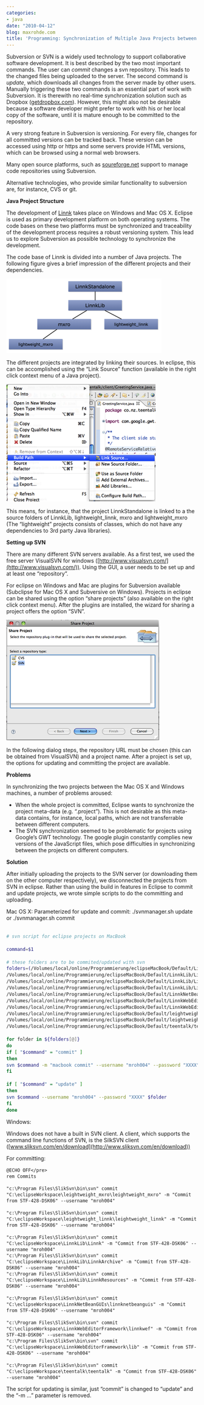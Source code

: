 ```yaml
---
categories:
- java
date: "2010-04-12"
blog: maxrohde.com
title: 'Programming: Synchronization of Multiple Java Projects between Mac OS X and Windows'
---
```


Subversion or SVN is a widely used technology to support collaborative software development. It is best described by the two most important commands. The user can _commit_ changes a svn repository. This leads to the changed files being uploaded to the server. The second command is _update_, which downloads all changes from the server made by other users. Manually triggering these two commands is an essential part of work with Subversion. It is therewith no real-time synchronization solution such as Dropbox ([getdropbox.com](http://getdropbox.com)). However, this might also not be desirable because a software developer might prefer to work with his or her local copy of the software, until it is mature enough to be committed to the repository.

A very strong feature in Subversion is versioning. For every file, changes for all committed versions can be tracked back. These version can be accessed using http or https and some servers provide HTML versions, which can be browsed using a normal web browsers.

Many open source platforms, such as [soureforge.net](http://soureforge.net) support to manage code repositories using Subversion.

Alternative technologies, who provide similar functionality to subversion are, for instance, CVS or git.

**Java Project Structure**

The development of [Linnk](http://www.linnk.de/) takes place on Windows and Mac OS X. Eclipse is used as primary development platform on both operating systems. The code bases on these two platforms must be synchronized and traceability of the development process requires a robust versioning system. This lead us to explore Subversion as possible technology to synchronize the development.

The code base of Linnk is divided into a number of Java projects. The following figure gives a brief impression of the different projects and their dependencies.

![wpid-linnkprojectstructurepng.png](images/wpid-linnkprojectstructurepng.png)

The different projects are integrated by linking their sources. In eclipse, this can be accomplished using the “Link Source” function (available in the right click context menu of a Java project).

![wpid-bildschirmfoto2010-04-13um08-40-04.png](images/wpid-bildschirmfoto2010-04-13um08-40-04.png)

This means, for instance, that the project LinnkStandalone is linked to a the source folders of LinnkLib, lightweight_linnk, mxro and lightweight_mxro (The “lightweight” projects consists of classes, which do not have any dependencies to 3rd party Java libraries).

**Setting up SVN**

There are many different SVN servers available. As a first test, we used the free server VisualSVN for windows ([http://www.visualsvn.com/](http://www.visualsvn.com/)). Using the GUI, a user needs to be set up and at least one “repository”.

For eclipse on Windows and Mac are plugins for Subversion available (Subclipse for Mac OS X and Subversive on Windows). Projects in eclipse can be shared using the option “share projects” (also available on the right click context menu). After the plugins are installed, the wizard for sharing a project offers the option “SVN”.

![wpid-bildschirmfoto2010-04-13um08-51-12.png](images/wpid-bildschirmfoto2010-04-13um08-51-12.png)

In the following dialog steps, the repository URL must be chosen (this can be obtained from VisualSVN) and a project name. After a project is set up, the options for updating and committing the project are available.

**Problems**

In synchronizing the two projects between the Mac OS X and Windows machines, a number of problems aroused:

- When the whole project is committed, Eclipse wants to synchronize the project meta-data (e.g. “.project”). This is not desirable as this meta-data contains, for instance, local paths, which are not transferrable between different computers.
- The SVN synchronization seemed to be problematic for projects using Google’s GWT technology. The google plugin constantly complies new versions of the JavaScript files, which pose difficulties in synchronizing between the projects on different computers.

**Solution**

After initially uploading the projects to the SVN server (or downloading them on the other computer respectively), we disconnected the projects from SVN in eclipse. Rather than using the build in features in Eclipse to commit and update projects, we wrote simple scripts to do the committing and uploading.

Mac OS X: Parameterized for update and commit: ./svnmanager.sh update or ./svnmanager.sh commit

```bash

# svn script for eclipse projects on MacBook

command=$1

# these folders are to be commited/updated with svn
folders=(/Volumes/local/online/Programmierung/eclipseMacBook/Default/Linnk \
/Volumes/local/online/Programmierung/eclipseMacBook/Default/LinnkLib/Linnk \
/Volumes/local/online/Programmierung/eclipseMacBook/Default/LinnkLib/LinnkResources \
/Volumes/local/online/Programmierung/eclipseMacBook/Default/LinnkLib/LinnkArchive \
/Volumes/local/online/Programmierung/eclipseMacBook/Default/LinnkNetBeanGUIs/linnknetbeanguis \
/Volumes/local/online/Programmierung/eclipseMacBook/Default/LinnkWebEditorFramework/linnkwef \
/Volumes/local/online/Programmierung/eclipseMacBook/Default/LinnkWebEditorFramework/lib \
/Volumes/local/online/Programmierung/eclipseMacBook/Default/leightweight_linnk/leightweight_linnk \
/Volumes/local/online/Programmierung/eclipseMacBook/Default/leightweight_mxro/leightweight_mxro \
/Volumes/local/online/Programmierung/eclipseMacBook/Default/teentalk/teentalk )

for folder in ${folders[@]}
do
if [ "$command" = "commit" ]
then
svn $command -m "macbook commit" --username "mroh004" --password "XXXX" $folder
fi

if [ "$command" = "update" ]
then
svn $command --username "mroh004" --password "XXXX" $folder
fi
done
```

Windows:

Windows does not have a built in SVN client. A client, which supports the command line functions of SVN, is the SilkSVN client ([www.sliksvn.com/en/download](http://www.sliksvn.com/en/download))

For committing:

```text
@ECHO OFF</pre>
rem Commits

"c:\Program Files\SlikSvn\bin\svn" commit "C:\eclipseWorkspace\leightweight_mxro\leightweight_mxro" -m "Commit from STF-428-DSK06" --username "mroh004"

"c:\Program Files\SlikSvn\bin\svn" commit "C:\eclipseWorkspace\leightweight_linnk\leightweight_linnk" -m "Commit from STF-428-DSK06" --username "mroh004"

"c:\Program Files\SlikSvn\bin\svn" commit "C:\eclipseWorkspace\LinnkLib\Linnk" -m "Commit from STF-428-DSK06" --username "mroh004"
"c:\Program Files\SlikSvn\bin\svn" commit "C:\eclipseWorkspace\LinnkLib\LinnkArchive" -m "Commit from STF-428-DSK06" --username "mroh004"
"c:\Program Files\SlikSvn\bin\svn" commit "C:\eclipseWorkspace\LinnkLib\LinnkResources" -m "Commit from STF-428-DSK06" --username "mroh004"

"c:\Program Files\SlikSvn\bin\svn" commit "C:\eclipseWorkspace\LinnkNetBeanGUIs\linnknetbeanguis" -m "Commit from STF-428-DSK06" --username "mroh004"

"c:\Program Files\SlikSvn\bin\svn" commit "C:\eclipseWorkspace\LinnkWebEditorFramework\linnkwef" -m "Commit from STF-428-DSK06" --username "mroh004"
"c:\Program Files\SlikSvn\bin\svn" commit "C:\eclipseWorkspace\LinnkWebEditorFramework\lib" -m "Commit from STF-428-DSK06" --username "mroh004"

"c:\Program Files\SlikSvn\bin\svn" commit "C:\eclipseWorkspace\teentalk\teentalk" -m "Commit from STF-428-DSK06" --username "mroh004"
```

The script for updating is similar, just “commit” is changed to “update” and the “-m ...” parameter is removed.